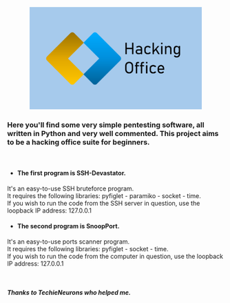 <div align="center">
    <img src=".assets/logo.png" alt="Mon Logo" width="400" />
</div>

<h3>Here you'll find some very simple pentesting software, all written in Python and very well commented. This project aims to be a hacking office suite for beginners.</h3>
<br>

- <h4>The first program is SSH-Devastator.</h4>
It's an easy-to-use SSH bruteforce program.
<br>It requires the following libraries: pyfiglet - paramiko - socket - time.
<br>If you wish to run the code from the SSH server in question, use the loopback IP address: 127.0.0.1

- <h4>The second program is SnoopPort.</h4>
It's an easy-to-use ports scanner program.
<br>It requires the following libraries: pyfiglet - socket - time.
<br>If you wish to run the code from the computer in question, use the loopback IP address: 127.0.0.1

<br><h5>Thanks to TechieNeurons who helped me.</h5>

